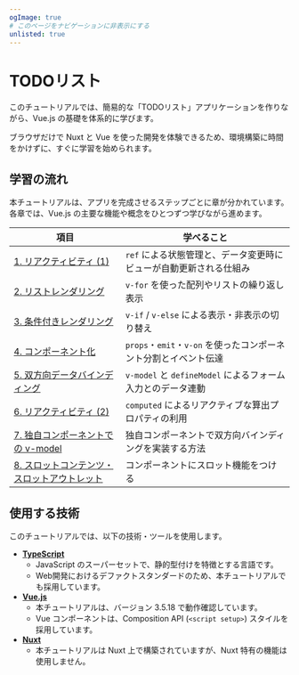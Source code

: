 ```yaml
---
ogImage: true
# このページをナビゲーションに非表示にする
unlisted: true
---
```


# TODOリスト

このチュートリアルでは、簡易的な「TODOリスト」アプリケーションを作りながら、Vue.js の基礎を体系的に学びます。

ブラウザだけで Nuxt と Vue を使った開発を体験できるため、環境構築に時間をかけずに、すぐに学習を始められます。

## 学習の流れ

本チュートリアルは、アプリを完成させるステップごとに章が分かれています。
各章では、Vue.js の主要な機能や概念をひとつずつ学びながら進めます。

| 項目                                                                          | 学べること                                                         |
| ----------------------------------------------------------------------------- | ------------------------------------------------------------------ |
| [1. リアクティビティ (1)](/workspace/todo-list/reactivity-1/)                 | `ref` による状態管理と、データ変更時にビューが自動更新される仕組み |
| [2. リストレンダリング](/workspace/todo-list/list-rendering/)                 | `v-for` を使った配列やリストの繰り返し表示                         |
| [3. 条件付きレンダリング](/workspace/todo-list/conditional/)                  | `v-if` / `v-else` による表示・非表示の切り替え                     |
| [4. コンポーネント化](/workspace/todo-list/componentization-1/)               | `props`・`emit`・`v-on` を使ったコンポーネント分割とイベント伝達   |
| [5. 双方向データバインディング](/workspace/todo-list/v-model/)                | `v-model` と `defineModel` によるフォーム入力とのデータ連動        |
| [6. リアクティビティ (2)](/workspace/todo-list/reactivity-2/)                 | `computed` によるリアクティブな算出プロパティの利用                |
| [7. 独自コンポーネントでの v-model](/workspace/todo-list/componentization-2/) | 独自コンポーネントで双方向バインディングを実装する方法             |
| [8. スロットコンテンツ・スロットアウトレット](/workspace/todo-list/v-slot/)   | コンポーネントにスロット機能をつける                               |

## 使用する技術

このチュートリアルでは、以下の技術・ツールを使用します。

- [**TypeScript**](https://www.typescriptlang.org/)
  - JavaScript のスーパーセットで、静的型付けを特徴とする言語です。
  - Web開発におけるデファクトスタンダードのため、本チュートリアルでも採用しています。
- [**Vue.js**](https://ja.vuejs.org/)
  - 本チュートリアルは、バージョン 3.5.18 で動作確認しています。
  - Vue コンポーネントは、Composition API (`<script setup>`) スタイルを採用しています。
- [**Nuxt**](https://nuxt.com/)
  - 本チュートリアルは Nuxt 上で構築されていますが、Nuxt 特有の機能は使用しません。
